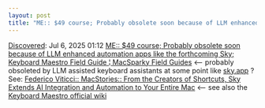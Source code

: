 ```yaml
---
layout: post
title: "ME:: $49 course; Probably obsolete soon because of LLM enhanced automation apps like the forthcoming Sky;  Keyboard Maestro Field Guide ¦ MacSparky Field Guides"
---
```

[Discovered](http://rolandtanglao.com/2020/07/29/p1-blogthis-checkvist-list-links-to-blog/): Jul 6, 2025 01:12 [ME:: $49 course; Probably obsolete soon because of LLM enhanced automation apps like the forthcoming Sky;  Keyboard Maestro Field Guide ¦ MacSparky Field Guides](https://learn.macsparky.com/p/km) <-- probably  obsoleted by LLM assisted keyboard assistants at some point like [sky.app](https://sky.app/) ? See: [Federico Viticci:: MacStories:: From the Creators of Shortcuts, Sky Extends AI Integration and Automation to Your Entire Mac](https://www.macstories.net/stories/sky-for-mac-preview/) <-- see also the [Keyboard Maestro official wiki](https://wiki.keyboardmaestro.com/Home_Page)
